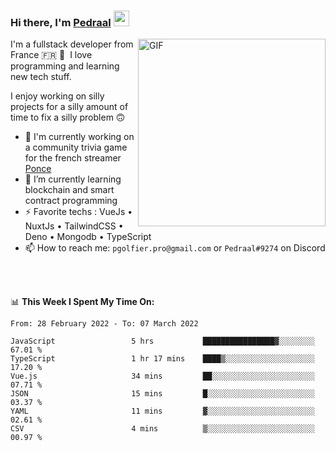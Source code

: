 ### Hi there, I'm <a href="https://pedraal.dev" target="_blank">Pedraal</a> <img src="https://media.giphy.com/media/hvRJCLFzcasrR4ia7z/giphy.gif" width="25px">
<img align="right" alt="GIF" src="https://pedraal.dev/avatar.png" width="300" height="300" />

I'm a fullstack developer from France 🇫🇷 🥖 &nbsp;I love programming and learning new
tech stuff.

I enjoy working on silly projects for a silly amount of time to fix a silly problem 🙃

- 🔭  I'm currently working on a community trivia game for the french streamer <a href="https://twitch.tv/ponce" target="_blank">Ponce</a>
- 🌱 I’m currently learning blockchain and smart contract programming
- ⚡ Favorite techs : VueJs &bull; NuxtJs &bull; TailwindCSS &bull; Deno &bull; Mongodb &bull; TypeScript
- 📫 How to reach me: `pgolfier.pro@gmail.com` or `Pedraal#9274` on Discord

<br>
<br>

📊 **This Week I Spent My Time On:**
<!--START_SECTION:waka-->

```text
From: 28 February 2022 - To: 07 March 2022

JavaScript                 5 hrs           ████████████████▓░░░░░░░░   67.01 %
TypeScript                 1 hr 17 mins    ████▒░░░░░░░░░░░░░░░░░░░░   17.20 %
Vue.js                     34 mins         ██░░░░░░░░░░░░░░░░░░░░░░░   07.71 %
JSON                       15 mins         █░░░░░░░░░░░░░░░░░░░░░░░░   03.37 %
YAML                       11 mins         ▓░░░░░░░░░░░░░░░░░░░░░░░░   02.61 %
CSV                        4 mins          ▒░░░░░░░░░░░░░░░░░░░░░░░░   00.97 %
```

<!--END_SECTION:waka-->
